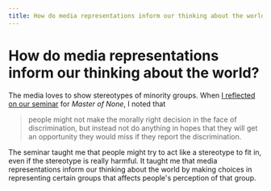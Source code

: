 ```yaml
---
title: How do media representations inform our thinking about the world?
---
```


# How do media representations inform our thinking about the world?

The media loves to show stereotypes of minority groups. When [I reflected on our seminar](https://docs.google.com/document/d/16o6BIDwrSKPwbvNOQgAlNgpL5YVe3RZXAyEocxjQaeE/edit?tab=t.0) for _Master of None_, I noted that
> people might not make the morally right decision in the face of discrimination, but instead not do anything in hopes that they will get an opportunity they would miss if they report the discrimination.

The seminar taught me that people might try to act like a stereotype to fit in, even if the stereotype is really harmful. It taught me that media representations inform our thinking about the world by making choices in representing certain groups that affects people's perception of that group.